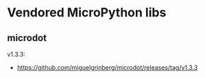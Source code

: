 # Vendored MicroPython libs

## microdot

v1.3.3:
- https://github.com/miguelgrinberg/microdot/releases/tag/v1.3.3
